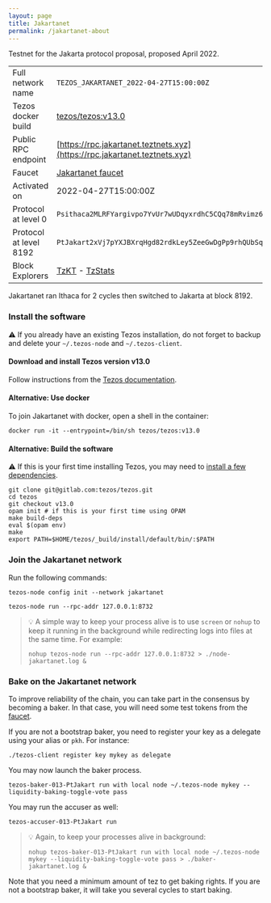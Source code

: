 ```yaml
---
layout: page
title: Jakartanet
permalink: /jakartanet-about
---
```


Testnet for the Jakarta protocol proposal, proposed April 2022.

| | |
|-------|---------------------|
| Full network name | `TEZOS_JAKARTANET_2022-04-27T15:00:00Z` |
| Tezos docker build | [tezos/tezos:v13.0](https://hub.docker.com/r/tezos/tezos/tags?page=1&ordering=last_updated&name=v13.0) |
| Public RPC endpoint | [https://rpc.jakartanet.teztnets.xyz](https://rpc.jakartanet.teztnets.xyz) |
| Faucet | [Jakartanet faucet]() |
| Activated on | 2022-04-27T15:00:00Z |
| Protocol at level 0 |  `Psithaca2MLRFYargivpo7YvUr7wUDqyxrdhC5CQq78mRvimz6A` |
| Protocol at level 8192 |  `PtJakart2xVj7pYXJBXrqHgd82rdkLey5ZeeGwDgPp9rhQUbSqY` |
| Block Explorers | [TzKT](https://jakartanet.tzkt.io) - [TzStats](https://jakarta.tzstats.com) |


Jakartanet ran Ithaca for 2 cycles then switched to Jakarta at block 8192.


### Install the software

⚠️  If you already have an existing Tezos installation, do not forget to backup and delete your `~/.tezos-node` and `~/.tezos-client`.


#### Download and install Tezos version v13.0

Follow instructions from the [Tezos documentation](https://tezos.gitlab.io/introduction/howtoget.html#installing-binaries).


#### Alternative: Use docker

To join Jakartanet with docker, open a shell in the container:

```
docker run -it --entrypoint=/bin/sh tezos/tezos:v13.0
```

#### Alternative: Build the software

⚠️  If this is your first time installing Tezos, you may need to [install a few dependencies](https://tezos.gitlab.io/introduction/howtoget.html#setting-up-the-development-environment-from-scratch).

```
git clone git@gitlab.com:tezos/tezos.git
cd tezos
git checkout v13.0
opam init # if this is your first time using OPAM
make build-deps
eval $(opam env)
make
export PATH=$HOME/tezos/_build/install/default/bin/:$PATH
```

### Join the Jakartanet network

Run the following commands:

```
tezos-node config init --network jakartanet

tezos-node run --rpc-addr 127.0.0.1:8732
```

> 💡 A simple way to keep your process alive is to use `screen` or `nohup` to keep it running in the background while redirecting logs into files at the same time. For example:
>
> ```bash=13
> nohup tezos-node run --rpc-addr 127.0.0.1:8732 > ./node-jakartanet.log &
> ```


### Bake on the Jakartanet network

To improve reliability of the chain, you can take part in the consensus by becoming a baker. In that case, you will need some test tokens from the [faucet]().

If you are not a bootstrap baker, you need to register your key as a delegate using your alias or `pkh`. For instance:
```bash=2
./tezos-client register key mykey as delegate
```

You may now launch the baker process.
```bash=3
tezos-baker-013-PtJakart run with local node ~/.tezos-node mykey --liquidity-baking-toggle-vote pass
```

You may run the accuser as well:
```bash=3
tezos-accuser-013-PtJakart run
```

> 💡 Again, to keep your processes alive in background:
>
> ```bash=4
> nohup tezos-baker-013-PtJakart run with local node ~/.tezos-node mykey --liquidity-baking-toggle-vote pass > ./baker-jakartanet.log &
> ```

Note that you need a minimum amount of tez to get baking rights. If you are not a bootstrap baker, it will take you several cycles to start baking.


